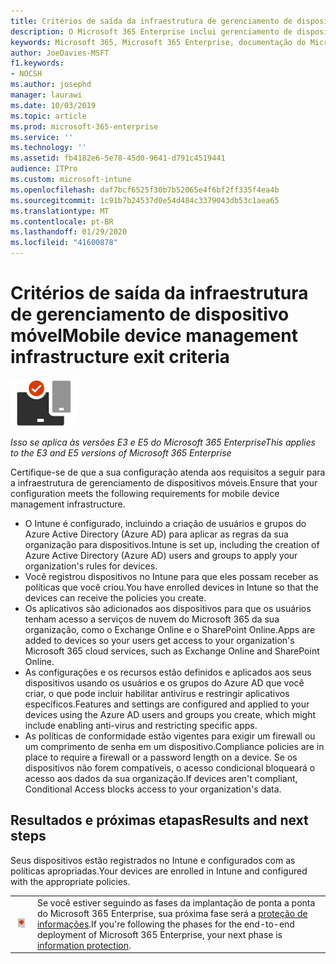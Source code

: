 ```yaml
---
title: Critérios de saída da infraestrutura de gerenciamento de dispositivo móvel
description: O Microsoft 365 Enterprise inclui gerenciamento de dispositivos móveis usando o Microsoft Intune. Revise os requisitos e pré-requisitos, configure o Intune usando seu recurso do Azure Active Directory, registre os dispositivos iOS, macOS, Android e Windows, implante aplicativos, crie um perfil de configuração, use uma política de conformidade e habilite o acesso condicional para dispositivos móveis gerenciamento de dispositivos com o Microsoft 365 Enterprise.
keywords: Microsoft 365, Microsoft 365 Enterprise, documentação do Microsoft 365, gerenciamento de dispositivos móveis, Intune
author: JoeDavies-MSFT
f1.keywords:
- NOCSH
ms.author: josephd
manager: laurawi
ms.date: 10/03/2019
ms.topic: article
ms.prod: microsoft-365-enterprise
ms.service: ''
ms.technology: ''
ms.assetid: fb4182e6-5e78-45d0-9641-d791c4519441
audience: ITPro
ms.custom: microsoft-intune
ms.openlocfilehash: daf7bcf6525f30b7b52065e4f6bf2ff335f4ea4b
ms.sourcegitcommit: 1c91b7b24537d0e54d484c3379043db53c1aea65
ms.translationtype: MT
ms.contentlocale: pt-BR
ms.lasthandoff: 01/29/2020
ms.locfileid: "41600878"
---
```

# <a name="mobile-device-management-infrastructure-exit-criteria"></a><span data-ttu-id="30287-105">Critérios de saída da infraestrutura de gerenciamento de dispositivo móvel</span><span class="sxs-lookup"><span data-stu-id="30287-105">Mobile device management infrastructure exit criteria</span></span>

![Fase 5: gerenciamento de dispositivo móvel](./media/deploy-foundation-infrastructure/mobiledevicemgmt_icon-small.png)

<span data-ttu-id="30287-107">*Isso se aplica às versões E3 e E5 do Microsoft 365 Enterprise*</span><span class="sxs-lookup"><span data-stu-id="30287-107">*This applies to the E3 and E5 versions of Microsoft 365 Enterprise*</span></span>

<span data-ttu-id="30287-108">Certifique-se de que a sua configuração atenda aos requisitos a seguir para a infraestrutura de gerenciamento de dispositivos móveis.</span><span class="sxs-lookup"><span data-stu-id="30287-108">Ensure that your configuration meets the following requirements for mobile device management infrastructure.</span></span>

- <span data-ttu-id="30287-109">O Intune é configurado, incluindo a criação de usuários e grupos do Azure Active Directory (Azure AD) para aplicar as regras da sua organização para dispositivos.</span><span class="sxs-lookup"><span data-stu-id="30287-109">Intune is set up, including the creation of Azure Active Directory (Azure AD) users and groups to apply your organization's rules for devices.</span></span>
- <span data-ttu-id="30287-110">Você registrou dispositivos no Intune para que eles possam receber as políticas que você criou.</span><span class="sxs-lookup"><span data-stu-id="30287-110">You have enrolled devices in Intune so that the devices can receive the policies you create.</span></span>
- <span data-ttu-id="30287-111">Os aplicativos são adicionados aos dispositivos para que os usuários tenham acesso a serviços de nuvem do Microsoft 365 da sua organização, como o Exchange Online e o SharePoint Online.</span><span class="sxs-lookup"><span data-stu-id="30287-111">Apps are added to devices so your users get access to your organization's Microsoft 365 cloud services, such as Exchange Online and SharePoint Online.</span></span>
- <span data-ttu-id="30287-112">As configurações e os recursos estão definidos e aplicados aos seus dispositivos usando os usuários e os grupos do Azure AD que você criar, o que pode incluir habilitar antivírus e restringir aplicativos específicos.</span><span class="sxs-lookup"><span data-stu-id="30287-112">Features and settings are configured and applied to your devices using the Azure AD users and groups you create, which might include enabling anti-virus and restricting specific apps.</span></span>
- <span data-ttu-id="30287-113">As políticas de conformidade estão vigentes para exigir um firewall ou um comprimento de senha em um dispositivo.</span><span class="sxs-lookup"><span data-stu-id="30287-113">Compliance policies are in place to require a firewall or a password length on a device.</span></span> <span data-ttu-id="30287-114">Se os dispositivos não forem compatíveis, o acesso condicional bloqueará o acesso aos dados da sua organização.</span><span class="sxs-lookup"><span data-stu-id="30287-114">If devices aren't compliant, Conditional Access blocks access to your organization's data.</span></span>

## <a name="results-and-next-steps"></a><span data-ttu-id="30287-115">Resultados e próximas etapas</span><span class="sxs-lookup"><span data-stu-id="30287-115">Results and next steps</span></span>

<span data-ttu-id="30287-116">Seus dispositivos estão registrados no Intune e configurados com as políticas apropriadas.</span><span class="sxs-lookup"><span data-stu-id="30287-116">Your devices are enrolled in Intune and configured with the appropriate policies.</span></span>

|||
|:-------|:-----|
|![Fase 6: proteção de informações](./media/deploy-foundation-infrastructure/infoprotection_icon-small.png)| <span data-ttu-id="30287-118">Se você estiver seguindo as fases da implantação de ponta a ponta do Microsoft 365 Enterprise, sua próxima fase será a [proteção de informações](infoprotect-infrastructure.md).</span><span class="sxs-lookup"><span data-stu-id="30287-118">If you're following the phases for the end-to-end deployment of Microsoft 365 Enterprise, your next phase is [information protection](infoprotect-infrastructure.md).</span></span> |
